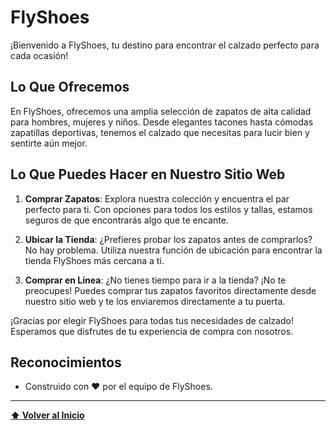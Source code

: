 # FlyShoes

¡Bienvenido a FlyShoes, tu destino para encontrar el calzado perfecto para cada ocasión!

## Lo Que Ofrecemos

En FlyShoes, ofrecemos una amplia selección de zapatos de alta calidad para hombres, mujeres y niños. Desde elegantes tacones hasta cómodas zapatillas deportivas, tenemos el calzado que necesitas para lucir bien y sentirte aún mejor.

## Lo Que Puedes Hacer en Nuestro Sitio Web

1. **Comprar Zapatos**: Explora nuestra colección y encuentra el par perfecto para ti. Con opciones para todos los estilos y tallas, estamos seguros de que encontrarás algo que te encante.

2. **Ubicar la Tienda**: ¿Prefieres probar los zapatos antes de comprarlos? No hay problema. Utiliza nuestra función de ubicación para encontrar la tienda FlyShoes más cercana a ti.

3. **Comprar en Línea**: ¿No tienes tiempo para ir a la tienda? ¡No te preocupes! Puedes comprar tus zapatos favoritos directamente desde nuestro sitio web y te los enviaremos directamente a tu puerta.

¡Gracias por elegir FlyShoes para todas tus necesidades de calzado! Esperamos que disfrutes de tu experiencia de compra con nosotros.
## Reconocimientos
- Construido con ❤️ por el equipo de FlyShoes.

---

**[⬆ Volver al Inicio](#flyshoes)**

